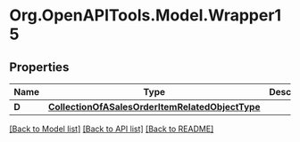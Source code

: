 # Org.OpenAPITools.Model.Wrapper15

## Properties

Name | Type | Description | Notes
------------ | ------------- | ------------- | -------------
**D** | [**CollectionOfASalesOrderItemRelatedObjectType**](CollectionOfASalesOrderItemRelatedObjectType.md) |  | [optional] 

[[Back to Model list]](../README.md#documentation-for-models) [[Back to API list]](../README.md#documentation-for-api-endpoints) [[Back to README]](../README.md)

